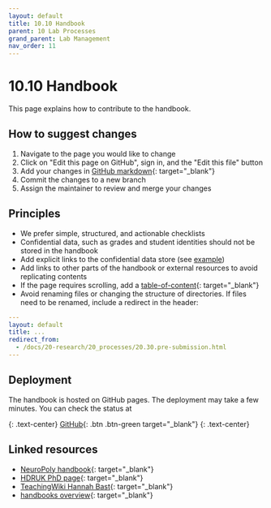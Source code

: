 ```yaml
---
layout: default
title: 10.10 Handbook
parent: 10 Lab Processes
grand_parent: Lab Management
nav_order: 11
---
```


# 10.10 Handbook

This page explains how to contribute to the handbook.

## How to suggest changes

1. Navigate to the page you would like to change
2. Click on "Edit this page on GitHub", sign in, and the "Edit this file" button
3. Add your changes in [GitHub markdown](https://docs.github.com/de/get-started/writing-on-github/getting-started-with-writing-and-formatting-on-github/basic-writing-and-formatting-syntax){: target="_blank"}
4. Commit the changes to a new branch
5. Assign the maintainer to review and merge your changes

## Principles

- We prefer simple, structured, and actionable checklists
- Confidential data, such as grades and student identities should not be stored in the handbook
- Add explicit links to the confidential data store (see [example](https://digital-work-lab.github.io/handbook/docs/10-lab/12_orga.html))
- Add links to other parts of the handbook or external resources to avoid replicating contents
- If the page requires scrolling, add a [table-of-content](https://just-the-docs.com/docs/navigation-structure/#in-page-navigation-with-table-of-contents){: target="_blank"}
- Avoid renaming files or changing the structure of directories. If files need to be renamed, include a redirect in the header:

```yaml
---
layout: default
title: ...
redirect_from:
  - /docs/20-research/20_processes/20.30.pre-submission.html
---

```

<!-- 
Note: who is responsible
-->

<!--
{: .highlight }
A paragraph highlighted as a warning

{: .text-center}
[VC](https://vc.uni-bamberg.de/course/view.php?id=58270){: .btn .btn-blue }
{: .text-center}

## Contributing via git

```mermaid
gitGraph
    commit
    commit
    branch contribution
    checkout contribution
    commit
    commit
    checkout main
    merge contribution
    commit
    commit
    commit
```

## Maintainers

| Section    | Maintained by |
|------------|---------------|
| 10-lab | [@geritwagner](https://github.com/geritwagner)  |
| research   | [@geritwagner](https://github.com/geritwagner)  |
| teaching   | [@geritwagner](https://github.com/geritwagner)  |

-->

## Deployment

The handbook is hosted on GitHub pages. The deployment may take a few minutes. You can check the status at 

{: .text-center}
[GitHub](https://github.com/digital-work-lab/handbook/actions){: .btn .btn-green target="_blank"}
{: .text-center}

## Linked resources

- [NeuroPoly handbook](https://neuro.polymtl.ca/README.html){: target="_blank"}
- [HDRUK PhD page](https://cwcyau.github.io/hdruk-phd-handbook/){: target="_blank"}
- [TeachingWiki Hannah Bast](https://ad-wiki.informatik.uni-freiburg.de/teaching){: target="_blank"}
- [handbooks overview](https://github.com/digital-work-lab/handbooks){: target="_blank"}

